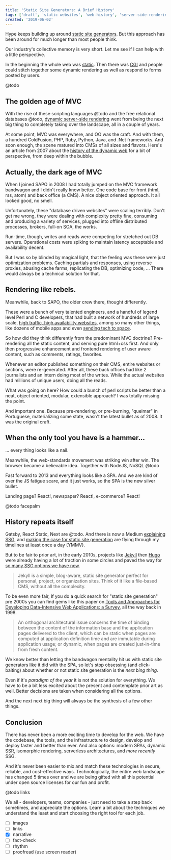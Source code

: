 ```yaml
---
title: 'Static Site Generators: A Brief History'
tags: ['draft', 'static-websites', 'web-history', 'server-side-rendering']
created: '2019-06-02'
---
```


Hype keeps building up around [static site generators](https://www.google.com/search?q=best+static+site+generator+2019). But this approach has been around for much longer than most people think.

Our industry's collective memory is very short. Let me see if I can help with a little perspective.

<!-- abstract -->

In the beginning the whole web was [static](http://info.cern.ch/). Then there was [CGI](https://en.wikipedia.org/wiki/Common_Gateway_Interface) and people could stitch together some dynamic rendering as well as respond to forms posted by users.

@todo

## The golden age of MVC

With the rise of these scripting languages @todo and the free relational databases @todo, [dynamic server-side rendering](https://dev.to/sunnysingh/the-benefits-and-origins-of-server-side-rendering-4doh) went from being the next big thing to completely taking over the landscape, all in a couple of years.

At some point, MVC was everywhere, and OO was the craft. And with them, a hundred ColdFusion, PHP, Ruby, Python, Java, and .Net frameworks. And soon enough, the scene matured into CMSs of all sizes and flavors. Here's an article from 2007 about the [history of the dynamic web](https://royal.pingdom.com/a-history-of-the-dynamic-web/) for a bit of perspective, from deep within the bubble.

## Actually, the dark age of MVC

When I joined SAPO in 2008 I had totally jumped on the MVC framework bandwagon and I didn't really know better. One code base for front (html, rss, atom) and back office (a CMS). A nice object oriented approach. It all looked good, no smell.

Unfortunately, these "database driven websites" were scaling terribly. Don't get me wrong, they were dealing with complexity pretty fine, consuming and producing a variety of services, plugged into offline distributed processes, brokers, full-on SOA, the works.

Run-time, though, writes and reads were competing for stretched out DB servers. Operational costs were spiking to maintain latency acceptable and availability decent.

But I was so by blinded by magical light, that the feeling was these were just optimization problems. Caching partials and responses, using reverse proxies, abusing cache farms, replicating the DB, optimizing code, ... There would always be a technical solution for that.

## Rendering like rebels.

Meanwhile, back to SAPO, the older crew there, thought differently.

These were a bunch of very talented engineers, and a handful of legend level Perl and C developers, that had built a network of hundreds of large scale, [high traffic, high availability websites](https://www.similarweb.com/website/sapo.pt#pro), among so many other things, like dozens of mobile apps and even [sending tech to space](http://makerfairelisbon.com/en/2014/07/16/spacebits.html).

So how did they think differently from the predominant MVC doctrine? Pre-rendering all the static content, and serving pure html+css first. And only then progressive enhancement and frontend rendering of user aware content, such as comments, ratings, favorites.

Whenever an editor published something on their CMS, entire websites or sections, were re-generated. After all, these back offices had like 2 journalists and an intern doing most of the writes. While the actual websites had millions of unique users, doing all the reads.

What was going on here? How could a bunch of perl scripts be better than a neat, object oriented, modular, extensible approach? I was totally missing the point.

And important one. Because pre-rendering, or pre-burning, "queimar" in Portuguese, materializing some state, wasn't the latest bullet as of 2008. It was the original craft.

## When the only tool you have is a hammer...

... every thing looks like a nail.

Meanwhile, the web-standards movement was striking win after win. The browser became a believable idea. Together with NodeJS, NoSQL @todo

Fast forward to 2013 and everything looks like a SPA. And we are kind of over the JS fatigue scare, and it just works, so the SPA is the new silver bullet.

Landing page? React!, newspaper? React!, e-commerce? React!

@todo facepalm

## History repeats itself

Gatsby, React Static, Next are @todo. And there is now a Medium [explaining SSG](https://medium.com/@baphemot/whats-server-side-rendering-and-do-i-need-it-cb42dc059b38), and [making the case for static site generation](https://davidwalsh.name/introduction-static-site-generators) are flying through my timelines at least once a day (YMMV).

But to be fair to prior art, in the early 2010s, projects like [Jekyll]() then [Hugo]() were already having a lot of traction in some circles and paved the way for [so many SSG options we have now](https://www.staticgen.com/).

> Jekyll is a simple, blog-aware, static site generator perfect for personal, project, or organization sites. Think of it like a file-based CMS, without all the complexity.

To be even more fair, If you do a quick search for "static site generation" pre 2000s you can find gems like this paper on [Tools and Approaches for Developing Data-Intensive Web Applications: a Survey](http://webml.deib.polimi.it/upload/ent5/1/CompSurvey.pdf), all the way back in 1998.

> An orthogonal architectural issue concerns the time of binding between the content of the information base and the application pages delivered to the client, which can be static when pages are computed at application definition time and are immutable during application usage; or dynamic, when pages are created just-in-time from fresh content.

We know better than letting the bandwagon mentality hit us with static site generators like it did with the SPA, so let's stop obsessing (and click-baiting) about whether or not static site generation is the _next bing thing_.

Even if it's _paradigm of the year_ it is not the solution for everything. We have to be a bit less excited about the present and contemplate prior art as well. Better decisions are taken when considering all the options.

And the next next big thing will always be the synthesis of a few other things.

## Conclusion

There has never been a more exciting time to develop for the web. We have the codebase, the tools, and the infrastructure to design, develop and deploy faster and better than ever. And also options: modern SPAs, dynamic SSR, isomorphic rendering, serverless architectures, and _more recently_ SSG.

And it's never been easier to mix and match these technologies in secure, reliable, and cost-effective ways. Technologically, the entire web landscape has changed 5 times over and we are being gifted with all this potential under open source licenses for our fun and profit.

@todo links

We all - developers, teams, companies - just need to take a step back sometimes, and appreciate the options. Learn a bit about the techniques we understand the least and start choosing the right tool for each job.

<!-- notes -->

- [ ] images
- [ ] links
- [x] narrative
- [ ] fact-check
- [ ] rhythm
- [ ] proofread (use screen reader)
